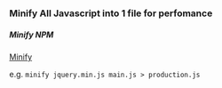 ### Minify All Javascript into 1 file for perfomance

##### Minify NPM

[Minify](http://coderaiser.github.io/minify/)

e.g.
`minify jquery.min.js main.js > production.js`